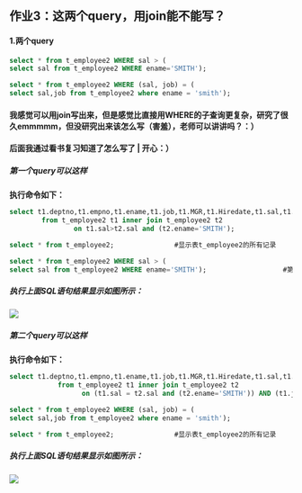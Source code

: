 ## 作业3：这两个query，用join能不能写？
#### 1.两个query

```SQL
select * from t_employee2 WHERE sal > (
select sal from t_employee2 WHERE ename='SMITH');

select * from t_employee2 WHERE (sal, job) = (
select sal,job from t_employee2 where ename = 'smith');
```
#### 我感觉可以用join写出来，但是感觉比直接用WHERE的子查询更复杂，研究了很久emmmmm，但没研究出来该怎么写（害羞），老师可以讲讲吗？：）

#### 后面我通过看书复习知道了怎么写了  |  开心：）
##### 第一个query可以这样
**执行命令如下：**

```SQL
select t1.deptno,t1.empno,t1.ename,t1.job,t1.MGR,t1.Hiredate,t1.sal,t1.comm    #挑选显示的内容
        from t_employee2 t1 inner join t_employee2 t2 
                on t1.sal>t2.sal and (t2.ename='SMITH');                       #inner join 的条件

select * from t_employee2;               #显示表t_employee2的所有记录

select * from t_employee2 WHERE sal > (
select sal from t_employee2 WHERE ename='SMITH');                   #第一个query
```
##### 执行上面SQL语句结果显示如图所示：
![](https://github.com/BiubiuOoo/Homework-of-MySQL/blob/master/images/31.png?raw=true)

##### 第二个query可以这样
**执行命令如下：**

```SQL
select t1.deptno,t1.empno,t1.ename,t1.job,t1.MGR,t1.Hiredate,t1.sal,t1.comm          #挑选显示的内容
            from t_employee2 t1 inner join t_employee2 t2 
                  on (t1.sal = t2.sal and (t2.ename='SMITH')) AND (t1.job = t2.job and (t2.ename='SMITH'));        #inner join 的条件

select * from t_employee2 WHERE (sal, job) = (
select sal,job from t_employee2 where ename = 'smith');                 #第一个query

select * from t_employee2;               #显示表t_employee2的所有记录
```
##### 执行上面SQL语句结果显示如图所示：
![](https://github.com/BiubiuOoo/Homework-of-MySQL/blob/master/images/32.png?raw=true)


